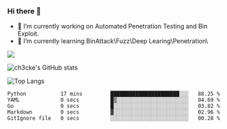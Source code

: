 ### Hi there 👋

- 🔭 I’m currently working on Automated Penetration Testing and Bin Exploit.
- 🌱 I’m currently learning BinAttack\Fuzz\Deep Learing\Penetration\

![](https://img.shields.io/badge/python-3.9-orange?style=for-the-badge&logo=python&logoColor=orange)

![ch3cke's GitHub stats](https://github-readme-stats.vercel.app/api?username=ch3cke&show_icons=true&theme=radical)

![Top Langs](https://github-readme-stats.vercel.app/api/top-langs/?username=anuraghazra&layout=compact&theme=radical)
<!--START_SECTION:waka-->

```text
Python           17 mins         ██████████████████████░░░   88.25 %
YAML             0 secs          █▒░░░░░░░░░░░░░░░░░░░░░░░   04.69 %
Go               0 secs          █░░░░░░░░░░░░░░░░░░░░░░░░   03.82 %
Markdown         0 secs          ▓░░░░░░░░░░░░░░░░░░░░░░░░   02.96 %
GitIgnore file   0 secs          ░░░░░░░░░░░░░░░░░░░░░░░░░   00.28 %
```

<!--END_SECTION:waka-->
